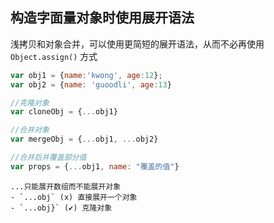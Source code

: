 ## 构造字面量对象时使用展开语法

浅拷贝和对象合并，可以使用更简短的展开语法，从而不必再使用 `Object.assign()` 方式


```js
var obj1 = {name:'kwong', age:12};
var obj2 = {name: 'guoodli', age:13}

//克隆对象
var cloneObj = {...obj1}

//合并对象
var mergeObj = {...obj1, ...obj2}

//合并后并覆盖部分值
var props = {...obj1, name: "覆盖的值"}
```

```ad-attention
...只能展开数组而不能展开对象
- `...obj` (x) 直接展开一个对象
- `...obj}` (✔) 克隆对象
```